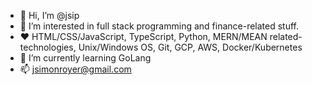 - 👋 Hi, I’m @jsip
- 👀 I’m interested in full stack programming and finance-related stuff.
- ❤  HTML/CSS/JavaScript, TypeScript, Python, MERN/MEAN related-technologies, Unix/Windows OS, Git, GCP, AWS, Docker/Kubernetes
- 🌱 I’m currently learning GoLang
- 📫 jsimonroyer@gmail.com

<!---
jsip/jsip is a ✨ special ✨ repository because its `README.md` (this file) appears on your GitHub profile.
You can click the Preview link to take a look at your changes.
--->
